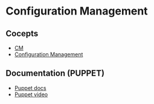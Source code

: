 # Configuration Management 

## Cocepts
- [CM](https://en.wikipedia.org/wiki/Configuration_management)
- [Configuration Management](https://www.digitalocean.com/community/tutorials/an-introduction-to-configuration-management)

## Documentation (PUPPET)
- [Puppet docs](https://puppet.com/docs/puppet/7/resource_types.html)
- [Puppet video](https://www.youtube.com/watch?v=zKqoKHUxIPc&ab_channel=ParadigmaDigital)
